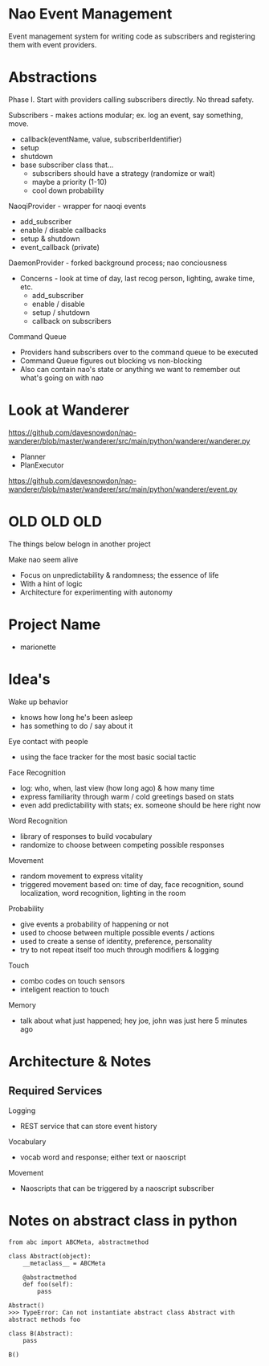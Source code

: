 # Nao Event Management

Event management system for writing code as subscribers and registering them with event providers.


# Abstractions

Phase I. Start with providers calling subscribers directly. No thread safety.

Subscribers - makes actions modular; ex. log an event, say something, move.

* callback(eventName, value, subscriberIdentifier)
* setup
* shutdown
* base subscriber class that...
    * subscribers should have a strategy (randomize or wait)
    * maybe a priority (1-10)
    * cool down probability

NaoqiProvider - wrapper for naoqi events

* add_subscriber
* enable / disable callbacks
* setup & shutdown
* event_callback (private)

DaemonProvider - forked background process; nao conciousness

* Concerns - look at time of day, last recog person, lighting, awake time, etc.
    * add_subscriber
    * enable / disable 
    * setup / shutdown
    * callback on subscribers

Command Queue
 * Providers hand subscribers over to the command queue to be executed
 * Command Queue figures out blocking vs non-blocking
 * Also can contain nao's state or anything we want to remember out what's going on with nao

# Look at Wanderer

https://github.com/davesnowdon/nao-wanderer/blob/master/wanderer/src/main/python/wanderer/wanderer.py

* Planner
* PlanExecutor

https://github.com/davesnowdon/nao-wanderer/blob/master/wanderer/src/main/python/wanderer/event.py


# OLD OLD OLD

The things below belogn in another project

Make nao seem alive

* Focus on unpredictability & randomness; the essence of life
* With a hint of logic
* Architecture for experimenting with autonomy

# Project Name

* marionette

# Idea's

Wake up behavior

* knows how long he's been asleep
* has something to do / say about it

Eye contact with people

* using the face tracker for the most basic social tactic

Face Recognition

* log: who, when, last view (how long ago) & how many time
* express familiarity through warm / cold greetings based on stats
* even add predictability with stats; ex. someone should be here right now

Word Recognition

* library of responses to build vocabulary
* randomize to choose between competing possible responses

Movement

* random movement to express vitality
* triggered movement based on: time of day, face recognition, sound localization, word recognition, lighting in the room

Probability

* give events a probability of happening or not
* used to choose between multiple possible events / actions
* used to create a sense of identity, preference, personality
* try to not repeat itself too much through modifiers & logging

Touch

* combo codes on touch sensors
* inteligent reaction to touch

Memory

* talk about what just happened; hey joe, john was just here 5 minutes ago

# Architecture & Notes

## Required Services

Logging

 * REST service that can store event history

Vocabulary

 * vocab word and response; either text or naoscript

Movement

 * Naoscripts that can be triggered by a naoscript subscriber

# Notes on abstract class in python

```
from abc import ABCMeta, abstractmethod

class Abstract(object):
    __metaclass__ = ABCMeta

    @abstractmethod
    def foo(self):
        pass

Abstract()
>>> TypeError: Can not instantiate abstract class Abstract with abstract methods foo

class B(Abstract):
    pass

B()
```